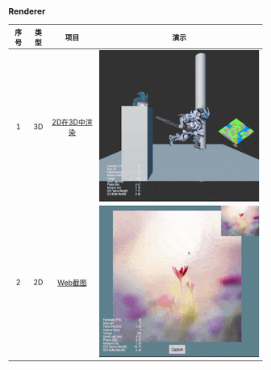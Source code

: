 ### Renderer
| 序号 | 类型 | 项目 | 演示 |
| :---: | :---: | :---: | :---: |
| 1 | 3D | [2D在3D中渲染](https://github.com/yeshao2069/CocosCreatorHowToUse/tree/v3.6.x/proj/Renderer/Creator3.6.0_2dRenderingIn3d)  | <div align=center><img src="../../gif/202203/2022030521.gif" width="400" height="300" /></div> |
| 2 | 2D | [Web截图](https://github.com/yeshao2069/CocosCreatorHowToUse/tree/v3.6.x/proj/Renderer/Creator3.6.0_Capture)  | <div align=center><img src="../../gif/202203/2022030522.gif" width="400" height="300" /></div>  |